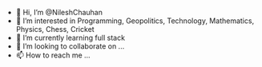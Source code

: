 - 👋 Hi, I’m @NileshChauhan
- 👀 I’m interested in Programming, Geopolitics, Technology, Mathematics, Physics, Chess, Cricket
- 🌱 I’m currently learning full stack
- 💞️ I’m looking to collaborate on ...
- 📫 How to reach me ...

<!---
NileshChauhan-CHOCOS/NileshChauhan-CHOCOS is a ✨ special ✨ repository because its `README.md` (this file) appears on your GitHub profile.
You can click the Preview link to take a look at your changes.
--->
